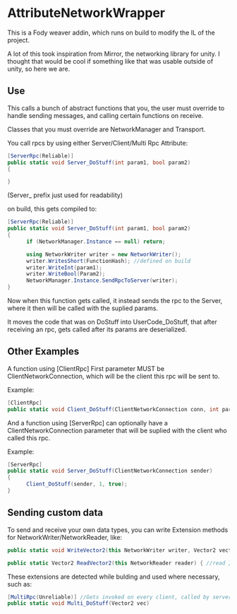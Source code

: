 # AttributeNetworkWrapper

This is a Fody weaver addin, which runs on build to modify the IL of the project.
 
A lot of this took inspiration from Mirror, the networking library for unity. I thought that would be cool if something like that was usable outside of unity, so here we are.

## Use

This calls a bunch of abstract functions that you, the user must override to handle sending messages, and calling certain functions on receive.

Classes that you must override are NetworkManager and Transport.

You call rpcs by using either Server/Client/Multi Rpc Attribute:
```csharp
[ServerRpc(Reliable)]
public static void Server_DoStuff(int param1, bool param2)
{

}
```
(Server_ prefix just used for readability)

on build, this gets compiled to:

```csharp
[ServerRpc(Reliable)]
public static void Server_DoStuff(int param1, bool param2)
{
      if (NetworkManager.Instance == null) return;

      using NetworkWriter writer = new NetworkWriter();
      writer.WritesShort(FunctionHash); //defined on build
      writer.WriteInt(param1);
      writer.WriteBool(Param2);
      NetworkManager.Instance.SendRpcToServer(writer);
}
```

Now when this function gets called, it instead sends the rpc to the Server, where it then will be called with the suplied params.

It moves the code that was on DoStuff into UserCode_DoStuff, that after receiving an rpc, gets called after its params are deserialized.

## Other Examples

A function using [ClientRpc] First parameter MUST be ClientNetworkConnection, which will be the client this rpc will be sent to.

Example:
```csharp
[ClientRpc]
public static void Client_DoStuff(ClientNetworkConnection conn, int param1, bool param2) 
```

And a function using [ServerRpc] can optionally have a ClientNetworkConnection parameter that will be suplied with the client who called this rpc.

Example:
```csharp
[ServerRpc]
public static void Server_DoStuff(ClientNetworkConnection sender)
{
      Client_DoStuff(sender, 1, true);
}
```

## Sending custom data

To send and receive your own data types, you can write Extension methods for NetworkWriter/NetworkReader, like:

```csharp
public static void WriteVector2(this NetworkWriter writer, Vector2 vector) { //write }

public static Vector2 ReadVector2(this NetworkReader reader) { //read }
```

These extensions are detected while bulding and used where necessary, such as:

```csharp
[MultiRpc(Unreliable)] //Gets invoked on every client, called by server.
public static void Multi_DoStuff(Vector2 vec) 
```

